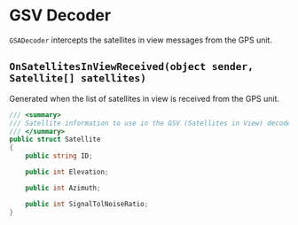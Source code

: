 # GSV Decoder

`GSADecoder` intercepts the satellites in view messages from the GPS unit.

## `OnSatellitesInViewReceived(object sender, Satellite[] satellites)`

Generated when the list of satellites in view is received from the GPS unit.

```csharp
/// <summary>
/// Satellite information to use in the GSV (Satellites in View) decoder.
/// </summary>
public struct Satellite
{
    public string ID;

    public int Elevation;

    public int Azimuth;

    public int SignalTolNoiseRatio;
}
```